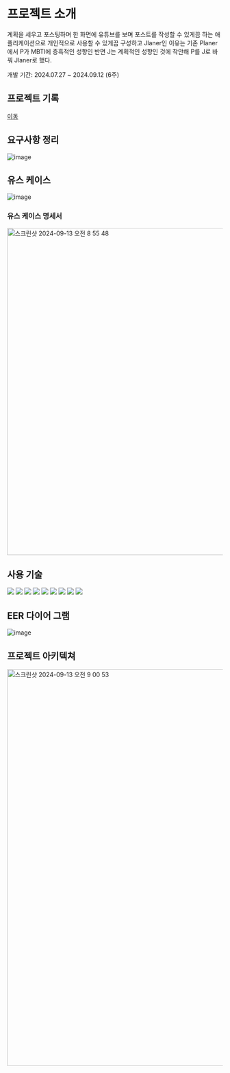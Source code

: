 # 프로젝트 소개
계획을 세우고 포스팅하며 한 화면에 유튜브를 보며 포스트를 작성할 수 있게끔 하는 애플리케이션으로 개인적으로 사용할 수 있게끔 구성하고 Jlaner인 이유는 기존 Planer에서 P가 MBTI에 증흑적인 성향인 반면 J는 계획적인 성향인 것에 착안해 P를 J로 바꿔 Jlaner로 했다.

개발 기간: 2024.07.27 ~ 2024.09.12 (6주)


## 프로젝트 기록

[이동](https://jh315.tistory.com/)

## 요구사항 정리
![image](https://github.com/user-attachments/assets/6991f1ac-0b2b-4430-9f5d-261446bdc749)



## 유스 케이스
![image](https://github.com/user-attachments/assets/eae42de9-fdd7-42ce-af28-b2530d1f4bf7)


### 유스 케이스 명세서
<img width="763" alt="스크린샷 2024-09-13 오전 8 55 48" src="https://github.com/user-attachments/assets/ace04ea0-07f5-4cb3-91f1-07f1bbf62bb7">

## 사용 기술
<div>
<img src="https://img.shields.io/badge/html5-E34F26?style=for-the-badge&logo=html5&logoColor=white"/>
<img src="https://img.shields.io/badge/css-1572B6?style=for-the-badge&logo=css3&logoColor=white"/>
<img src="https://img.shields.io/badge/java-007396?style=for-the-badge&logo=java&logoColor=white">
<img src="https://img.shields.io/badge/spring-6DB33F?style=for-the-badge&logo=spring&logoColor=white">
<img src="https://img.shields.io/badge/mysql-4479A1?style=for-the-badge&logo=mysql&logoColor=white">
<img src="https://img.shields.io/badge/amazonaws-232F3E?style=for-the-badge&logo=amazonaws&logoColor=white">
<img src="https://img.shields.io/badge/github-181717?style=for-the-badge&logo=github&logoColor=white"/>
<img src="https://img.shields.io/badge/java Script-6DB33F?style=for-the-badge&logoColor=white"/>
<img src="https://img.shields.io/badge/redis-6DB33F?style=for-the-badge&logoColor=white"/>
</div>

## EER 다이어 그램
![image](https://github.com/user-attachments/assets/ca325c70-9404-4114-b2ac-5fdaa899ed63)

## 프로젝트 아키텍쳐
<img width="925" alt="스크린샷 2024-09-13 오전 9 00 53" src="https://github.com/user-attachments/assets/45abc138-0bc5-4a41-b530-52d6d798df97">



